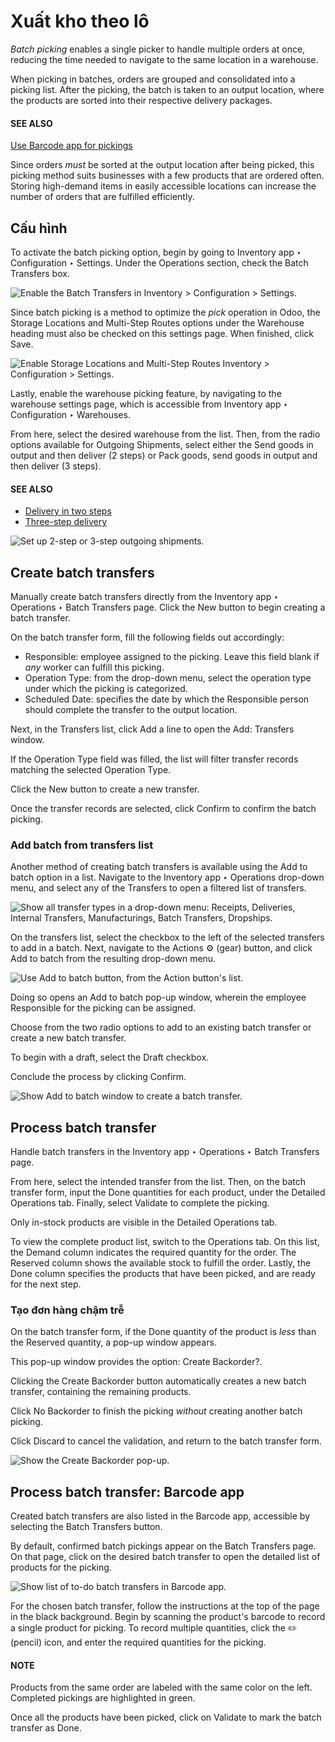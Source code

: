 # Xuất kho theo lô

<a id="inventory-misc-batch-picking"></a>

*Batch picking* enables a single picker to handle multiple orders at once, reducing the time needed
to navigate to the same location in a warehouse.

When picking in batches, orders are grouped and consolidated into a picking list. After the picking,
the batch is taken to an output location, where the products are sorted into their respective
delivery packages.

#### SEE ALSO
[Use Barcode app for pickings](#inventory-warehouses-storage-barcode-picking)

Since orders *must* be sorted at the output location after being picked, this picking method suits
businesses with a few products that are ordered often. Storing high-demand items in easily
accessible locations can increase the number of orders that are fulfilled efficiently.

## Cấu hình

To activate the batch picking option, begin by going to Inventory app ‣
Configuration ‣ Settings. Under the Operations section, check the Batch
Transfers box.

![Enable the *Batch Transfers* in Inventory > Configuration > Settings.](applications/inventory_and_mrp/inventory/shipping_receiving/picking_methods/batch/batch-transfer-checkbox.png)

Since batch picking is a method to optimize the *pick* operation in Odoo, the Storage
Locations and Multi-Step Routes options under the Warehouse heading must
also be checked on this settings page. When finished, click Save.

![Enable *Storage Locations* and *Multi-Step Routes* Inventory > Configuration > Settings.](applications/inventory_and_mrp/inventory/shipping_receiving/picking_methods/batch/locations-routes-checkbox.png)

Lastly, enable the warehouse picking feature, by navigating to the warehouse settings page, which is
accessible from Inventory app ‣ Configuration ‣ Warehouses.

From here, select the desired warehouse from the list. Then, from the radio options available for
Outgoing Shipments, select either the Send goods in output and then deliver
(2 steps) or Pack goods, send goods in output and then deliver (3 steps).

#### SEE ALSO
- [Delivery in two steps](../daily_operations/receipts_delivery_two_steps.md)
- [Three-step delivery](../daily_operations/delivery_three_steps.md)

![Set up 2-step or 3-step outgoing shipments.](applications/inventory_and_mrp/inventory/shipping_receiving/picking_methods/batch/set-2-or-3-step-shipment.png)

## Create batch transfers

Manually create batch transfers directly from the Inventory app ‣ Operations ‣
Batch Transfers page. Click the New button to begin creating a batch transfer.

On the batch transfer form, fill the following fields out accordingly:

- Responsible: employee assigned to the picking. Leave this field blank if *any* worker
  can fulfill this picking.
- Operation Type: from the drop-down menu, select the operation type under which the
  picking is categorized.
- Scheduled Date: specifies the date by which the Responsible person should
  complete the transfer to the output location.

Next, in the Transfers list, click Add a line to open the Add:
Transfers window.

If the Operation Type field was filled, the list will filter transfer records matching
the selected Operation Type.

Click the New button to create a new transfer.

Once the transfer records are selected, click Confirm to confirm the batch picking.

<a id="inventory-warehouses-storage-add-batch-transfers"></a>

### Add batch from transfers list

Another method of creating batch transfers is available using the Add to batch option in
a list. Navigate to the Inventory app ‣ Operations drop-down menu, and select any
of the Transfers to open a filtered list of transfers.

![Show all transfer types in a drop-down menu: Receipts, Deliveries, Internal Transfers,
Manufacturings, Batch Transfers, Dropships.](applications/inventory_and_mrp/inventory/shipping_receiving/picking_methods/batch/transfers-drop-down.png)

On the transfers list, select the checkbox to the left of the selected transfers to add in a batch.
Next, navigate to the Actions ⚙️ (gear) button, and click Add to batch from
the resulting drop-down menu.

![Use *Add to batch* button, from the *Action* button's list.](applications/inventory_and_mrp/inventory/shipping_receiving/picking_methods/batch/add-to-batch.png)

Doing so opens an Add to batch pop-up window, wherein the employee
Responsible for the picking can be assigned.

Choose from the two radio options to add to an existing batch transfer or create
a new batch transfer.

To begin with a draft, select the Draft checkbox.

Conclude the process by clicking Confirm.

![Show *Add to batch* window to create a batch transfer.](applications/inventory_and_mrp/inventory/shipping_receiving/picking_methods/batch/add-to-batch-window.png)

## Process batch transfer

Handle batch transfers in the Inventory app ‣ Operations ‣ Batch Transfers
page.

From here, select the intended transfer from the list. Then, on the batch transfer form, input the
Done quantities for each product, under the Detailed Operations tab.
Finally, select Validate to complete the picking.

<a id="inventory-management-batch-transfers-example"></a>

Only in-stock products are visible in the Detailed Operations tab.

To view the complete product list, switch to the Operations tab. On this list, the
Demand column indicates the required quantity for the order. The Reserved
column shows the available stock to fulfill the order. Lastly, the Done column specifies
the products that have been picked, and are ready for the next step.

### Tạo đơn hàng chậm trễ

On the batch transfer form, if the Done quantity of the product is *less* than the
Reserved quantity, a pop-up window appears.

This pop-up window provides the option: Create Backorder?.

Clicking the Create Backorder button automatically creates a new batch transfer,
containing the remaining products.

Click No Backorder to finish the picking *without* creating another batch picking.

Click Discard to cancel the validation, and return to the batch transfer form.

![Show the *Create Backorder* pop-up.](applications/inventory_and_mrp/inventory/shipping_receiving/picking_methods/batch/create-backorder.png)

<a id="inventory-warehouses-storage-barcode-picking"></a>

## Process batch transfer: Barcode app

Created batch transfers are also listed in the Barcode app, accessible by selecting
the Batch Transfers button.

By default, confirmed batch pickings appear on the Batch Transfers page. On that page,
click on the desired batch transfer to open the detailed list of products for the picking.

![Show list of to-do batch transfers in *Barcode* app.](applications/inventory_and_mrp/inventory/shipping_receiving/picking_methods/batch/barcode-batch-transfers.png)

For the chosen batch transfer, follow the instructions at the top of the page in the black
background. Begin by scanning the product's barcode to record a single product for picking. To
record multiple quantities, click the ✏️ (pencil) icon, and enter the required
quantities for the picking.

#### NOTE
Products from the same order are labeled with the same color on the left. Completed pickings are
highlighted in green.

Once all the products have been picked, click on Validate to mark the batch transfer as
Done.
